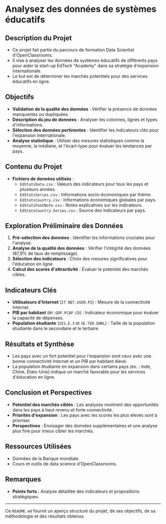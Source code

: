 # Analysez des données de systèmes éducatifs

## Description du Projet
- Ce projet fait partie du parcours de formation Data Scientist d'OpenClassrooms.
- Il vise à analyser les données de systèmes éducatifs de différents pays pour aider la start-up EdTech "Academy" dans sa stratégie d'expansion internationale.
- Le but est de déterminer les marchés potentiels pour des services éducatifs en ligne.

## Objectifs
- **Validation de la qualité des données** : Vérifier la présence de données manquantes ou dupliquées.
- **Description du jeu de données** : Analyser les colonnes, lignes et types d'informations.
- **Sélection des données pertinentes** : Identifier les indicateurs clés pour l'expansion internationale.
- **Analyse statistique** : Utiliser des mesures statistiques comme la moyenne, la médiane, et l'écart-type pour évaluer les tendances par pays.

## Contenu du Projet
- **Fichiers de données utilisés** :
  - `EdStatsData.csv` : Valeurs des indicateurs pour tous les pays et plusieurs années.
  - `EdStatsSeries.csv` : Informations socio-économiques par thème.
  - `EdStatsCountry.csv` : Informations économiques globales par pays.
  - `EdStatsFootNote.csv` : Notes explicatives sur les indicateurs.
  - `EdStatsCountry-Series.csv` : Source des indicateurs par pays.

## Exploration Préliminaire des Données
1. **Pré-sélection des données** : Identifier les informations cruciales pour l'analyse.
2. **Analyse de la qualité des données** : Vérifier l'intégrité des données (87,9% de taux de remplissage).
3. **Sélection des indicateurs** : Choix des mesures significatives pour l'éducation en ligne.
4. **Calcul des scores d'attractivité** : Évaluer le potentiel des marchés cibles.

## Indicateurs Clés
- **Utilisateurs d'Internet** (`IT.NET.USER.P2`) : Mesure de la connectivité Internet.
- **PIB par habitant** (`NY.GDP.PCAP.CD`) : Indicateur économique pour évaluer la capacité de dépenses.
- **Population étudiante** (`UIS.E.3` et `SE.TER.ENRL`) : Taille de la population étudiante dans le secondaire et le tertiaire.

## Résultats et Synthèse
- Les pays avec un fort potentiel pour l'expansion sont ceux avec une bonne connectivité Internet et un PIB par habitant élevé.
- La population étudiante en expansion dans certains pays (ex. : Inde, Chine, États-Unis) indique un marché favorable pour les services d'éducation en ligne.

## Conclusion et Perspectives
- **Potentiel des marchés ciblés** : Les analyses montrent des opportunités dans les pays à haut revenu et forte connectivité.
- **Priorités d'expansion** : Les pays avec les scores les plus élevés sont à prioriser.
- **Perspectives** : Envisager des données supplémentaires et une analyse plus fine pour mieux cibler les marchés.

## Ressources Utilisées
- Données de la Banque mondiale.
- Cours et outils de data science d'OpenClassrooms.

## Remarques
- **Points forts** : Analyse détaillée des indicateurs et propositions stratégiques.

---

Ce `README.md` fournit un aperçu structuré du projet, de ses objectifs, de sa méthodologie et des résultats obtenus.

